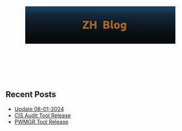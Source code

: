 <h1 align='center'>
    <img src='assets/zhblog_logo.png'>
</h1>

</br>
</br>
</br>
</br>

## Recent Posts
- [Update 08-01-2024](https://zh-blog.com/2024/07/31/update-08-01-2024/)
- [CIS Audit Tool Release](https://zh-blog.com/2023/10/23/cis-audit-tool-release-10-23-2023/)
- [PWMGR Tool Release](https://zh-blog.com/2023/01/23/pwmgr-app/)

